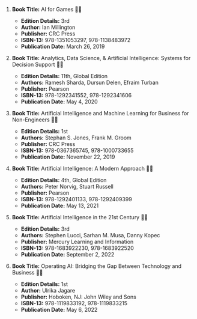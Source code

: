 1. **Book Title:** AI for Games 📒🚫 
   - **Edition Details:** 3rd  
   - **Author:** Ian Millington  
   - **Publisher:** CRC Press  
   - **ISBN-13:** 978-1351053297, 978-1138483972  
   - **Publication Date:** March 26, 2019  

2. **Book Title:** Analytics, Data Science, & Artificial Intelligence: Systems for Decision Support 📒🚫 
   - **Edition Details:** 11th, Global Edition  
   - **Authors:** Ramesh Sharda, Dursun Delen, Efraim Turban  
   - **Publisher:** Pearson  
   - **ISBN-13:** 978-1292341552, 978-1292341606  
   - **Publication Date:** May 4, 2020  

3. **Book Title:** Artificial Intelligence and Machine Learning for Business for Non-Engineers 📒🔐 
   - **Edition Details:** 1st  
   - **Authors:** Stephan S. Jones, Frank M. Groom  
   - **Publisher:** CRC Press  
   - **ISBN-13:** 978-0367365745, 978-1000733655  
   - **Publication Date:** November 22, 2019  

4. **Book Title:** Artificial Intelligence: A Modern Approach 📒🚫 
   - **Edition Details:** 4th, Global Edition  
   - **Authors:** Peter Norvig, Stuart Russell  
   - **Publisher:** Pearson  
   - **ISBN-13:** 978-1292401133, 978-1292409399  
   - **Publication Date:** May 13, 2021  

5. **Book Title:** Artificial Intelligence in the 21st Century 📒🚫 
   - **Edition Details:** 3rd  
   - **Authors:** Stephen Lucci, Sarhan M. Musa, Danny Kopec  
   - **Publisher:** Mercury Learning and Information  
   - **ISBN-13:** 978-1683922230, 978-1683922520  
   - **Publication Date:** September 2, 2022  

6. **Book Title:** Operating AI: Bridging the Gap Between Technology and Business 📒🔐 
   - **Edition Details:** 1st  
   - **Author:** Ulrika Jagare  
   - **Publisher:** Hoboken, NJ: John Wiley and Sons  
   - **ISBN-13:** 978-1119833192, 978-1119833215  
   - **Publication Date:** May 6, 2022  

